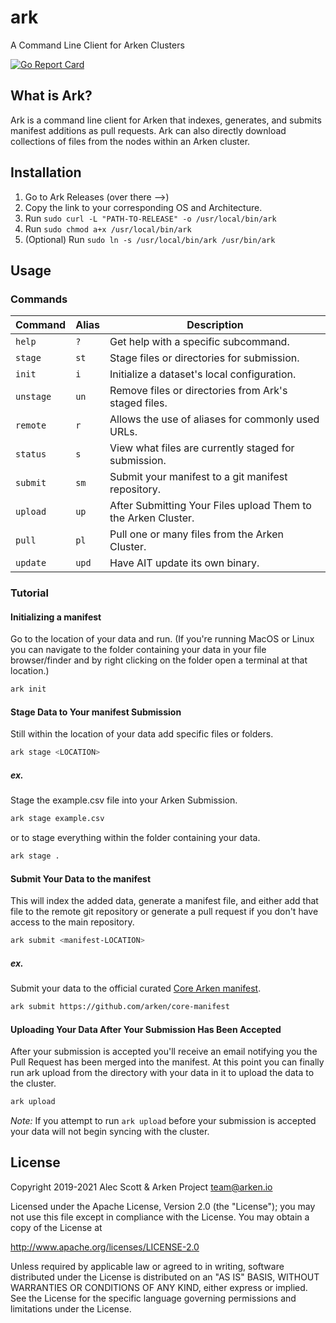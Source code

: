 # ark
A Command Line Client for Arken Clusters

[![Go Report Card](https://goreportcard.com/badge/github.com/arken/ark)](https://goreportcard.com/report/github.com/arken/ark)

## What is Ark?

Ark is a command line client for Arken that indexes, generates, and submits manifest additions as pull requests.
Ark can also directly download collections of files from the nodes within an Arken cluster.

## Installation

1. Go to Ark Releases (over there -->)
2. Copy the link to your corresponding OS and Architecture.
3. Run `sudo curl -L "PATH-TO-RELEASE" -o /usr/local/bin/ark`
4. Run `sudo chmod a+x /usr/local/bin/ark`
5. (Optional) Run `sudo ln -s /usr/local/bin/ark /usr/bin/ark`

## Usage

### Commands

| Command             |  Alias  | Description                                                                |
| ------------------- | ------- | -------------------------------------------------------------------------- |
| `help`              | `?`     | Get help with a specific subcommand.                                       |
| `stage`             | `st`    | Stage files or directories for submission.                                 |
| `init`              | `i`     | Initialize a dataset's local configuration.                                |
| `unstage`           | `un`    | Remove files or directories from Ark's staged files.                       |
| `remote`            | `r`     | Allows the use of aliases for commonly used URLs.                          |
| `status`            | `s`     | View what files are currently staged for submission.                       |
| `submit`            | `sm`    | Submit your manifest to a git manifest repository.                         |
| `upload`            | `up`    | After Submitting Your Files upload Them to the Arken Cluster.              |
| `pull`              | `pl`    | Pull one or many files from the Arken Cluster.                             |
| `update`            | `upd`   | Have AIT update its own binary.                                            |

### Tutorial

#### Initializing a manifest

Go to the location of your data and run. (If you're running MacOS or Linux you can navigate to the folder containing your data
in your file browser/finder and by right clicking on the folder open a terminal at that location.)

```bash
ark init
```

#### Stage Data to Your manifest Submission

Still within the location of your data add specific files or folders.

```bash
ark stage <LOCATION>
```

##### ex.

Stage the example.csv file into your Arken Submission.

```bash
ark stage example.csv
```

or to stage everything within the folder containing your data.

```bash
ark stage .
```

#### Submit Your Data to the manifest

This will index the added data, generate a manifest file, and either add that file
to the remote git repository or generate a pull request if you don't have access
to the main repository.

```bash
ark submit <manifest-LOCATION>
```

##### ex.

Submit your data to the official
curated [Core Arken manifest](https://github.com/arken/core-manifest).

```bash
ark submit https://github.com/arken/core-manifest
```

#### Uploading Your Data After Your Submission Has Been Accepted

After your submission is accepted you'll receive an email notifying you the Pull Request
has been merged into the manifest. At this point you can finally run ark upload from the directory with
your data in it to upload the data to the cluster. 
```bash
ark upload
```

*Note:* If you attempt to run `ark upload` before your submission is accepted your data will not begin syncing with the cluster.

## License

Copyright 2019-2021 Alec Scott & Arken Project <team@arken.io>

Licensed under the Apache License, Version 2.0 (the "License");
you may not use this file except in compliance with the License.
You may obtain a copy of the License at

http://www.apache.org/licenses/LICENSE-2.0

Unless required by applicable law or agreed to in writing, software
distributed under the License is distributed on an "AS IS" BASIS,
WITHOUT WARRANTIES OR CONDITIONS OF ANY KIND, either express or implied.
See the License for the specific language governing permissions and
limitations under the License.

